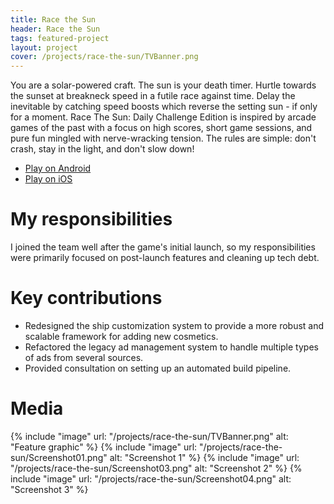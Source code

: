 ```yaml
---
title: Race the Sun
header: Race the Sun
tags: featured-project
layout: project
cover: /projects/race-the-sun/TVBanner.png
---
```


You are a solar-powered craft. The sun is your death timer. Hurtle towards the sunset at breakneck speed in a futile race against time. Delay the inevitable by catching speed boosts which reverse the setting sun - if only for a moment. Race The Sun: Daily Challenge Edition is inspired by arcade games of the past with a focus on high scores, short game sessions, and pure fun mingled with nerve-wracking tension. The rules are simple: don't crash, stay in the light, and don't slow down!

* [Play on Android](https://play.google.com/store/apps/details?id=com.flippfly.racethesun)
* [Play on iOS](https://apps.apple.com/us/app/race-the-sun-challenge-edition/id1454414817)

# My responsibilities
I joined the team well after the game's initial launch, so my responsibilities were primarily focused on post-launch features and cleaning up tech debt.

# Key contributions
* Redesigned the ship customization system to provide a more robust and  scalable framework for adding new cosmetics.
* Refactored the legacy ad management system to handle multiple types of ads from several sources.
* Provided consultation on setting up an automated build pipeline.

# Media
{% include "image" url: "/projects/race-the-sun/TVBanner.png" alt: "Feature graphic" %}
{% include "image" url: "/projects/race-the-sun/Screenshot01.png" alt: "Screenshot 1" %}
{% include "image" url: "/projects/race-the-sun/Screenshot03.png" alt: "Screenshot 2" %}
{% include "image" url: "/projects/race-the-sun/Screenshot04.png" alt: "Screenshot 3" %}